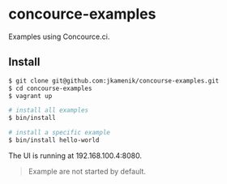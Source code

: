 # concource-examples

Examples using Concource.ci.

## Install

```bash
$ git clone git@github.com:jkamenik/concourse-examples.git
$ cd concourse-examples
$ vagrant up

# install all examples
$ bin/install

# install a specific example
$ bin/install hello-world
```

The UI is running at 192.168.100.4:8080.

> Example are not started by default.

